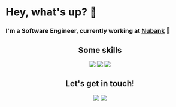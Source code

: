 # Hey, what's up? :beers:
 
### I'm a Software Engineer, currently working at [Nubank](https://github.com/nubank) :purple_heart:

<center>
  <div text-align="justify">
    <h2>Some skills</h2>
    <img src="https://img.shields.io/badge/elixir-634c79?style=for-the-badge&logo=elixir&logoColor=white"/>
    <img src="https://img.shields.io/badge/php-787cb4?style=for-the-badge&logo=php&logoColor=white"/>
    <img src="https://img.shields.io/badge/python-f2c53d?style=for-the-badge&logo=python&logoColor=white"/>
  </div>
 
  <div text-align="justify">
    <h2>Let's get in touch!</h2>
    <a href="https://www.linkedin.com/in/vinicius-luiz"><img src="https://img.shields.io/badge/Linkedin-2261b8?style=for-the-badge&logo=linkedin&logoColor=white"/></a>
    <a href="https://twitter.com/viniciuslcp97"><img src="https://img.shields.io/badge/Twitter-38a2e4?style=for-the-badge&logo=twitter&logoColor=white"/></a>
  </div>
</center>
